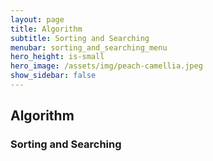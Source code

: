```yaml
---
layout: page
title: Algorithm
subtitle: Sorting and Searching
menubar: sorting_and_searching_menu
hero_height: is-small
hero_image: /assets/img/peach-camellia.jpeg
show_sidebar: false
---
```


## Algorithm
### Sorting and Searching
